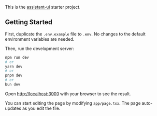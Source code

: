 This is the [assistant-ui](https://github.com/Yonom/assistant-ui) starter project.

## Getting Started

First, duplicate the `.env.example` file to `.env`. No changes to the default environment variables are needed.

Then, run the development server:

```bash
npm run dev
# or
yarn dev
# or
pnpm dev
# or
bun dev
```

Open [http://localhost:3000](http://localhost:3000) with your browser to see the result.

You can start editing the page by modifying `app/page.tsx`. The page auto-updates as you edit the file.
